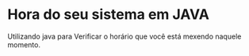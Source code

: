# Hora do seu sistema em JAVA
Utilizando java para Verificar o horário que você está mexendo naquele momento.
